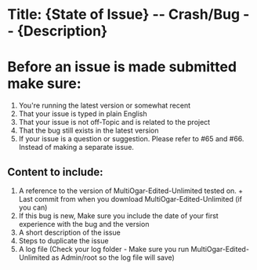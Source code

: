 # Title: {State of Issue} -- Crash/Bug -- {Description}

# Before an issue is made submitted make sure:
1. You're running the latest version or somewhat recent
2. That your issue is typed in plain English
3. That your issue is not off-Topic and is related to the project
4. That the bug still exists in the latest version
5. If your issue is a question or suggestion. Please refer to #65 and #66. Instead of making a separate issue.

## Content to include:

1. A reference to the version of MultiOgar-Edited-Unlimited tested on. + Last commit from when you download MultiOgar-Edited-Unlimited    (if you can)
2. If this bug is new, Make sure you include the date of your first experience with the bug and the version
2. A short description of the issue
3. Steps to duplicate the issue
4. A log file (Check your log folder - Make sure you run MultiOgar-Edited-Unlimited as Admin/root so the log file will save)
